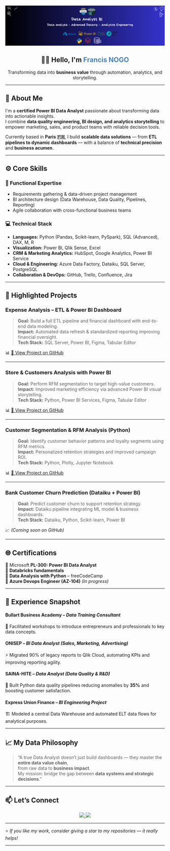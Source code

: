 ![banner](Banner.png)

<h2 align="center">👋🏾 Hello, I'm <span style="color:#4682B4">Francis NOGO</span></h2>
<p align="center">
Transforming data into <b>business value</b> through automation, analytics, and storytelling.
</p>

---

## 🧭 About Me  

I'm a **certified Power BI Data Analyst** passionate about transforming data into actionable insights.  
I combine **data quality engineering, BI design, and analytics storytelling** to empower marketing, sales, and product teams with reliable decision tools.  

Currently based in **Paris 🇫🇷**, I build **scalable data solutions** — from **ETL pipelines to dynamic dashboards** — with a balance of **technical precision** and **business acumen**.  

---

## ⚙️ Core Skills

### 🧠 Functional Expertise
- Requirements gathering & data-driven project management  
- BI architecture design (Data Warehouse, Data Quality, Pipelines, Reporting)  
- Agile collaboration with cross-functional business teams  

### 💻 Technical Stack
- **Languages:** Python (Pandas, Scikit-learn, PySpark), SQL (Advanced), DAX, M, R  
- **Visualization:** Power BI, Qlik Sense, Excel  
- **CRM & Marketing Analytics:** HubSpot, Google Analytics, Power BI Service
- **Cloud & Engineering:** Azure Data Factory, Dataiku, SQL Server, PostgreSQL  
- **Collaboration & DevOps:** GitHub, Trello, Confluence, Jira  

---

## 🚀 Highlighted Projects  

###  **Expense Analysis – ETL & Power BI Dashboard**  
> **Goal:** Build a full ETL pipeline and financial dashboard with end-to-end data modeling.  
> **Impact:** Automated data refresh & standardized reporting improving financial oversight.  
**Tech Stack:** SQL Server, Power BI, Figma, Tabular Editor  

📊 [🔗 View Project on GitHub](https://github.com/GSDigger01/Expenses-Analysis-SQLServer)

---

###  **Store & Customers Analysis with Power BI**  
> **Goal:** Perform RFM segmentation to target high-value customers.  
> **Impact:** Improved marketing efficiency via advanced Power BI visual storytelling.  
**Tech Stack:** Python, Power BI Services, Figma, Tabular Editor  

📊 [🔗 View Project on GitHub](https://github.com/GSDigger01/Fashion-store-analysis)

---

###  **Customer Segmentation & RFM Analysis (Python)**  
> **Goal:** Identify customer behavior patterns and loyalty segments using RFM metrics.  
> **Impact:** Personalized retention strategies and improved campaign ROI.  
**Tech Stack:** Python, Plotly, Jupyter Notebook  

📊 [🔗 View Project on GitHub](https://github.com/GSDigger01/RFM-Segmentation)

---

###  **Bank Customer Churn Prediction (Dataiku + Power BI)**  
> **Goal:** Predict customer churn to support retention strategy.  
> **Impact:** Dataiku pipeline integrating ML model & business dashboards.  
**Tech Stack:** Dataiku, Python, Scikit-learn, Power BI  

📈 *(Coming soon on GitHub)*

---

## 🌐 Certifications  

🏅 Microsoft **PL-300: Power BI Data Analyst**  
🏅 **Databricks fundamentals**  
🏅 **Data Analysis with Python** – freeCodeCamp  
🎯 **Azure Devops Engineer (AZ-104)** *(In progress)*  

---

## 💼 Experience Snapshot  

#### **Bullart Business Academy** – *Data Training Consultant*  
🧩 Facilitated workshops to introduce entrepreneurs and professionals to key data concepts.  

#### **ONISEP** – *BI Data Analyst (Sales, Marketing, Advertising)*  
⚡ Migrated 90% of legacy reports to Qlik Cloud, automating KPIs and improving reporting agility.  

#### **SAINA-HITE** – *Data Analyst (Data Quality & R&D)*  
🧠 Built Python data quality pipelines reducing anomalies by **35%** and boosting customer satisfaction.  

#### **Express Union Finance** – *BI Engineering Project*  
🏗️ Modeled a central Data Warehouse and automated ELT data flows for analytical purposes.  

---

## 📈 My Data Philosophy  

> “A true Data Analyst doesn’t just build dashboards — they master the **entire data value chain**,  
> from raw data to **business impact**.  
> My mission: bridge the gap between **data systems and strategic decisions**.”

---

## 📫 Let’s Connect  

<p align="center">
  <a href="https://www.linkedin.com/in/francis-guy-stephane-nogo-a81bb3217/" target="_blank">
    <img src="https://img.shields.io/badge/LinkedIn-0077B5?style=flat&logo=linkedin&logoColor=white" />
  </a>
  <a href="mailto:nogodata001@gmail.com">
    <img src="https://img.shields.io/badge/Email-nogodata001%40gmail.com-red?style=flat&logo=gmail&logoColor=white" />
  </a>
</p>

---

⭐ *If you like my work, consider giving a star to my repositories — it really helps!*  

---
